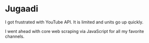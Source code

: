 # Jugaadi

I got frustrated with YouTube API. It is limited and units go up quickly.

I went ahead with core web scraping via JavaScript for all my favorite channels.
